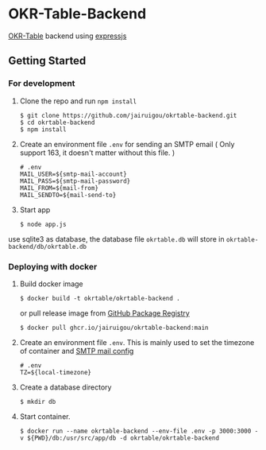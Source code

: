 # OKR-Table-Backend

[OKR-Table](https://github.com/jairuigou/okrtable) backend using [expressjs](https://expressjs.com/)
## Getting Started
### For development
1. Clone the repo and run `npm install`
    ```
    $ git clone https://github.com/jairuigou/okrtable-backend.git
    $ cd okrtable-backend
    $ npm install 
    ```
2. Create an environment file `.env` for sending an SMTP email ( Only support 163, it doesn't matter without this file. )
    ```
    # .env
    MAIL_USER=${smtp-mail-account}
    MAIL_PASS=${smtp-mail-password}
    MAIL_FROM=${mail-from}
    MAIL_SENDTO=${mail-send-to}
    ```
3. Start app
    ```
    $ node app.js
    ```
use sqlite3 as database, the database file `okrtable.db` will store in `okrtable-backend/db/okrtable.db`
### Deploying with docker
1. Build docker image
    ```
    $ docker build -t okrtable/okrtable-backend .
    ```
    or pull release image from [GitHub Package Registry](https://github.com/jairuigou/okrtable-backend/pkgs/container/okrtable-backend)
    ```
    $ docker pull ghcr.io/jairuigou/okrtable-backend:main
    ```
2. Create an environment file `.env`. This is mainly used to set the timezone of container and [SMTP mail config](#for-development)
    ```
    # .env
    TZ=${local-timezone}
    ```
3. Create a database directory
    ```
    $ mkdir db
    ```
4. Start container.
    ```
    $ docker run --name okrtable-backend --env-file .env -p 3000:3000 -v ${PWD}/db:/usr/src/app/db -d okrtable/okrtable-backend
    ```